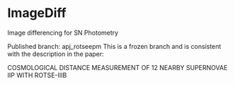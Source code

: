# ImageDiff
Image differencing for SN Photometry

Published branch: apj_rotseepm
This is a frozen branch and is consistent with the description in the paper:

COSMOLOGICAL DISTANCE MEASUREMENT OF 12 NEARBY SUPERNOVAE IIP WITH ROTSE-IIIB
 
